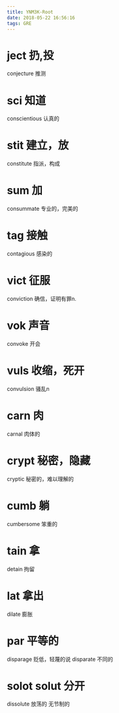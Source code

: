 ```yaml
---
title: YNM3K-Root
date: 2018-05-22 16:56:16
tags: GRE
---
```


# ject 扔,投
conjecture 推测

# sci 知道
conscientious 认真的

# stit 建立，放
constitute 指派，构成

# sum 加
consummate 专业的，完美的

# tag 接触
contagious 感染的

# vict 征服
conviction 确信，证明有罪n.

# vok 声音
convoke 开会

# vuls 收缩，死开
convulsion 骚乱n

# carn 肉
carnal 肉体的

# crypt 秘密，隐藏
cryptic 秘密的，难以理解的

# cumb 躺
cumbersome 笨重的

# tain 拿
detain 拘留

# lat 拿出
dilate 膨胀

# par 平等的
disparage 贬低，轻蔑的说
disparate 不同的

# solot solut 分开
dissolute 放荡的 无节制的

